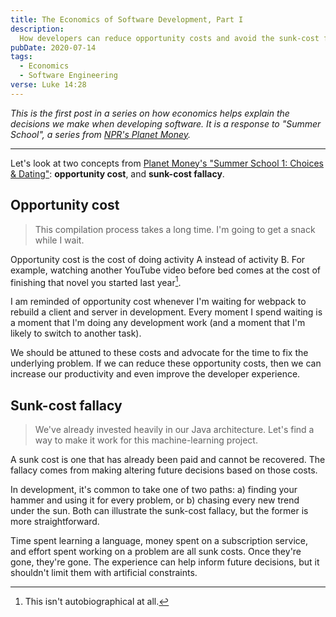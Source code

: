 ```yaml
---
title: The Economics of Software Development, Part I
description:
  How developers can reduce opportunity costs and avoid the sunk-cost fallacy
pubDate: 2020-07-14
tags:
  - Economics
  - Software Engineering
verse: Luke 14:28
---
```


_This is the first post in a series on how economics helps explain the decisions
we make when developing software. It is a response to "Summer School", a series
from [NPR's Planet Money](https://www.npr.org/sections/money/)._

---

Let's look at two concepts from
[Planet Money's "Summer School 1: Choices & Dating"](https://www.npr.org/2020/07/07/888690075/summer-school-1-choices-dating):
**opportunity cost**, and **sunk-cost fallacy**.

## Opportunity cost

> This compilation process takes a long time. I'm going to get a snack while I
> wait.

Opportunity cost is the cost of doing activity A instead of activity B. For
example, watching another YouTube video before bed comes at the cost of
finishing that novel you started last year[^1].

I am reminded of opportunity cost whenever I'm waiting for webpack to rebuild a
client and server in development. Every moment I spend waiting is a moment that
I'm doing any development work (and a moment that I'm likely to switch to
another task).

We should be attuned to these costs and advocate for the time to fix the
underlying problem. If we can reduce these opportunity costs, then we can
increase our productivity and even improve the developer experience.

## Sunk-cost fallacy

> We've already invested heavily in our Java architecture. Let's find a way to
> make it work for this machine-learning project.

A sunk cost is one that has already been paid and cannot be recovered. The
fallacy comes from making altering future decisions based on those costs.

In development, it's common to take one of two paths: a) finding your hammer and
using it for every problem, or b) chasing every new trend under the sun. Both
can illustrate the sunk-cost fallacy, but the former is more straightforward.

Time spent learning a language, money spent on a subscription service, and
effort spent working on a problem are all sunk costs. Once they're gone, they're
gone. The experience can help inform future decisions, but it shouldn't limit
them with artificial constraints.

[^1]: This isn't autobiographical at all.
